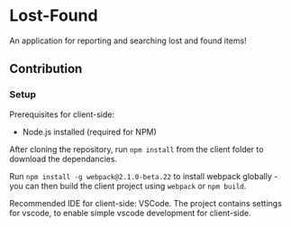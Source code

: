 # Lost-Found

An application for reporting and searching lost and found items!

## Contribution

### Setup

Prerequisites for client-side:

* Node.js installed (required for NPM)

After cloning the repository, run `npm install` from the client folder to download the dependancies.

Run `npm install -g webpack@2.1.0-beta.22` to install webpack globally -
 you can then build the client project using `webpack` or `npm build`.
 
Recommended IDE for client-side: VSCode.
The project contains settings for vscode, to enable simple vscode development for client-side.